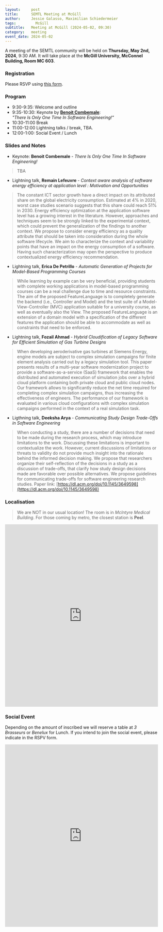 ```yaml
---
layout:     post
title:      SEMTL Meeting at McGill
author:     Jessie Galasso, Maximilian Schiedermeier
tags: 		  McGill
subtitle:  	Meeting at McGill (2024-05-02, 09:30)
category:   meeting
event_date: 2024-05-02
---
```


A meeting of the SEMTL community will be held on **Thursday, May 2nd, 2024**, 9:30 AM. It will take place at the **McGill University, McConnel Building, Room MC 603**.

### Registration

Please RSVP using [this form](https://docs.google.com/spreadsheets/d/1fG5uRQbvPufsGLUAnelnuzTSneUVe6L1RDAD7ZTWeIE/edit#gid=1489292499).

### Program

 * 9:30-9:35: Welcome and outline
 * 9:35-10:30: Keynote by [**Benoit Combemale**](https://people.irisa.fr/Benoit.Combemale/):  
*"There Is Only One Time In Software Engineering!"*
 * 10:30-11:00 Break
 * 11:00-12:00 Lightning talks / break, TBA.
 * 12:00-1:00: Social Event / Lunch

### Slides and Notes

 * Keynote: **Benoit Combemale** - *There Is Only One Time In Software Engineering!*
 > TBA
 * Lightning talk, **Remain Lefeuvre** - *Context aware analysis of software energy efficiency at application level : Motivation and Opportunities*  
 > The constant ICT sector growth have a direct impact on its attributed share on the global electricity consumption. Estimated at 4% in 2020, worst case studies scenario suggests that this share could  reach 51% in 2030.
Energy efficiency optimization at the application software level has a growing interest in the literature. However, approaches and techniques seem to be strongly linked to the experimental context, which could prevent the generalization of the findings to another context. We propose to consider energy efficiency as a quality attribute that should be taken into consideration during the whole software lifecycle.
We aim to characterize the context and variability points that have an impact on the energy consumption of a software. Having such characterization may open the perspective to produce contextualized energy efficiency recommendation.
 * Lightning talk, **Erica De Petrillo** - *Automatic Generation of Projects for Model-Based Programming Courses*  
 > While learning by example can be very beneficial, providing students with complete working applications in model-based programming courses can be a real challenge due to time and resource constraints. The aim of the proposed FeatureLanguage is to completely generate the backend (i.e., Controller and Model) and the test suite of a Model-View-Controller (MVC) application suitable for a university course, as well as eventually also the View. The proposed FeatureLanguage is an extension of a domain model with a specification of the different features the application should be able to accommodate as well as constraints that need to be enforced.
 * Lightning talk, **Fozail Ahmad** - *Hybrid Cloudification of Legacy Software for Efficient Simulation of Gas Turbine Designs*  
 > When developing aeroderivative gas turbines at Siemens Energy, engine models are subject to complex simulation campaigns for finite element analysis carried out by a legacy simulation tool. This paper presents results of a multi-year software modernization project to provide a software-as-a-service (SaaS) framework that enables the distributed and automated execution of simulation jobs over a hybrid cloud platform containing both private cloud and public cloud nodes. Our framework allows to significantly reduce the net time required for completing complex simulation campaigns, thus increasing the effectiveness of engineers. The performance of our framework is evaluated in various cloud configurations with complex simulation campaigns performed in the context of a real simulation task.
 * Ligthning talk, **Deeksha Arya** - *Communicating Study Design Trade-Offs in Software Engineering*  
 > When conducting a study, there are a number of decisions that need to be made during the research process, which may introduce limitations to the work. Discussing these limitations is important to contextualize the work. However, current discussions of limitations or threats to validity do not provide much insight into the rationale behind the informed decision making. We propose that researchers organize their self-reflection of the decisions in a study as a discussion of trade-offs, that clarify how study design decisions made are favorable over possible alternatives. We propose guidelines for communicating trade-offs for software engineering research studies.
 > Paper link: [https://dl.acm.org/doi/10.1145/3649598](https://dl.acm.org/doi/10.1145/3649598)

### Localisation

 > We are NOT in our usual location! The room is in *McIntyre Medical Building*. For those coming by metro, the closest station is **Peel**.

<div style="width: 100%"><iframe width="100%" height="600" frameborder="0" scrolling="no" marginheight="0" marginwidth="0" src="https://maps.google.com/maps?width=100%25&amp;height=600&amp;hl=en&amp;q=mcintyre%20medical%20science%20building+(SE@MTL,%20McGill)&amp;t=&amp;z=15&amp;ie=UTF8&amp;iwloc=B&amp;output=embed"><a href="https://www.gps.ie/">gps vehicle tracker</a></iframe></div>

### Social Event

Depending on the amount of inscribed we will reserve a table at *3 Brasseurs* or *Benelux* for Lunch. If you intend to join the social event, please indicate in the RSPV form.

<div style="width: 100%"><iframe width="100%" height="600" frameborder="0" scrolling="no" marginheight="0" marginwidth="0" src="https://maps.google.com/maps?width=100%25&amp;height=600&amp;hl=en&amp;q=trois%20brasseurs%20mcgill%20st%20catherine%20montreal+(3%20Brasseurs)&amp;t=&amp;z=16&amp;ie=UTF8&amp;iwloc=B&amp;output=embed"><a href="https://www.gps.ie/">gps systems</a></iframe></div>
